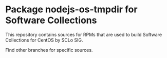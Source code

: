# Package nodejs-os-tmpdir for Software Collections

This repository contains sources for RPMs that are used
to build Software Collections for CentOS by SCLo SIG.

Find other branches for specific sources.

